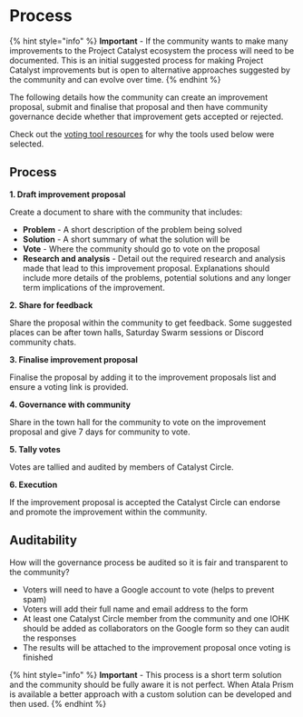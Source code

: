 # Process

{% hint style="info" %}
**Important** - If the community wants to make many improvements to the Project Catalyst ecosystem the process will need to be documented. This is an initial suggested process for making Project Catalyst improvements but is open to alternative approaches suggested by the community and can evolve over time.
{% endhint %}

The following details how the community can create an improvement proposal, submit and finalise that proposal and then have community governance decide whether that improvement gets accepted or rejected.

Check out the [voting tool resources](voting-tool-resources.md) for why the tools used below were selected.

## Process

**1. Draft improvement proposal**

Create a document to share with the community that includes:

* **Problem** - A short description of the problem being solved
* **Solution** - A short summary of what the solution will be
* **Vote** - Where the community should go to vote on the proposal
* **Research and analysis** - Detail out the required research and analysis made that lead to this improvement proposal. Explanations should include more details of the problems, potential solutions and any longer term implications of the improvement.

**2. Share for feedback**

Share the proposal within the community to get feedback. Some suggested places can be after town halls, Saturday Swarm sessions or Discord community chats.

**3. Finalise improvement proposal**

Finalise the proposal by adding it to the improvement proposals list and ensure a voting link is provided. 

**4. Governance with community**

Share in the town hall for the community to vote on the improvement proposal and give 7 days for community to vote.

**5. Tally votes**

Votes are tallied and audited by members of Catalyst Circle.

**6. Execution**

If the improvement proposal is accepted the Catalyst Circle can endorse and promote the improvement within the community.

## Auditability

How will the governance process be audited so it is fair and transparent to the community?

* Voters will need to have a Google account to vote \(helps to prevent spam\)
* Voters will add their full name and email address to the form
* At least one Catalyst Circle member from the community and one IOHK should be added as collaborators on the Google form so they can audit the responses
* The results will be attached to the improvement proposal once voting is finished

{% hint style="info" %}
**Important** - This process is a short term solution and the community should be fully aware it is not perfect. When Atala Prism is available a better approach with a custom solution can be developed and then used.
{% endhint %}

